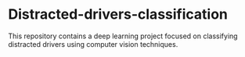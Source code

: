 # Distracted-drivers-classification
This repository contains a deep learning project focused on classifying distracted drivers using computer vision techniques.
